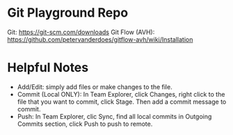 # Git Playground Repo

Git: https://git-scm.com/downloads
Git Flow (AVH): https://github.com/petervanderdoes/gitflow-avh/wiki/Installation


# Helpful Notes
- Add/Edit: simply add files or make changes to the file.
- Commit (Local ONLY): In Team Explorer, click Changes, right click to the file that you want to commit, click Stage. Then add a commit message to commit.
- Push: In Team Explorer, clic Sync, find all local commits in Outgoing Commits section, click Push to push to remote.
